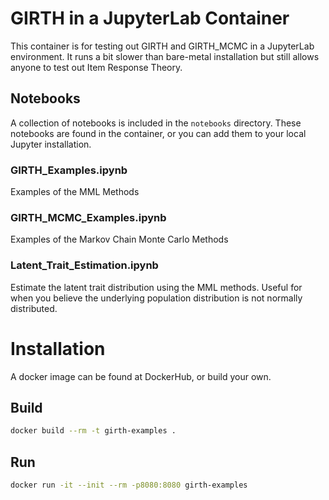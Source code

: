 # GIRTH in a JupyterLab Container

This container is for testing out GIRTH and GIRTH_MCMC in a JupyterLab environment. It runs a bit slower than bare-metal installation but still allows anyone to test out Item Response Theory.

## Notebooks

A collection of notebooks is included in the ```notebooks``` directory. These notebooks are found in the container, or you can add them to your local Jupyter installation.

### **GIRTH_Examples.ipynb**

Examples of the MML Methods

### **GIRTH_MCMC_Examples.ipynb**

Examples of the Markov Chain Monte Carlo Methods

### **Latent_Trait_Estimation.ipynb**

Estimate the latent trait distribution using the MML methods. Useful for when you believe the underlying population distribution is not normally distributed.

# Installation

A docker image can be found at DockerHub, or build your own.

## Build

```sh
docker build --rm -t girth-examples .
```

## Run

```sh
docker run -it --init --rm -p8080:8080 girth-examples
```
